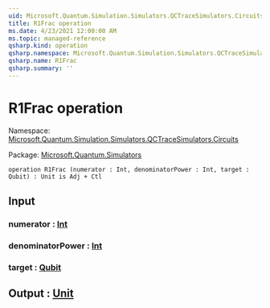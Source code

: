 ```yaml
---
uid: Microsoft.Quantum.Simulation.Simulators.QCTraceSimulators.Circuits.R1Frac
title: R1Frac operation
ms.date: 4/23/2021 12:00:00 AM
ms.topic: managed-reference
qsharp.kind: operation
qsharp.namespace: Microsoft.Quantum.Simulation.Simulators.QCTraceSimulators.Circuits
qsharp.name: R1Frac
qsharp.summary: ''
---
```


# R1Frac operation

Namespace: [Microsoft.Quantum.Simulation.Simulators.QCTraceSimulators.Circuits](xref:Microsoft.Quantum.Simulation.Simulators.QCTraceSimulators.Circuits)

Package: [Microsoft.Quantum.Simulators](https://nuget.org/packages/Microsoft.Quantum.Simulators)




```qsharp
operation R1Frac (numerator : Int, denominatorPower : Int, target : Qubit) : Unit is Adj + Ctl
```


## Input

### numerator : [Int](xref:microsoft.quantum.qsharp.valueliterals#int-literals)




### denominatorPower : [Int](xref:microsoft.quantum.qsharp.valueliterals#int-literals)




### target : [Qubit](xref:microsoft.quantum.qsharp.valueliterals#qubit-literals)





## Output : [Unit](xref:microsoft.quantum.qsharp.valueliterals#unit-literal)

